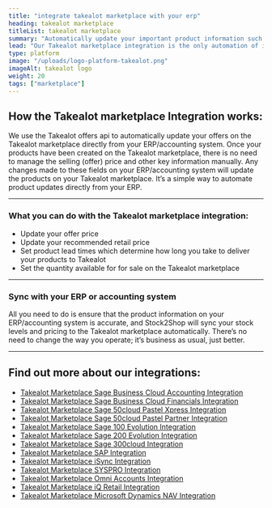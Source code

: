 ```yaml
---
title: "integrate takealot marketplace with your erp"
heading: takealot marketplace
titleList: takealot marketplace
summary: "Automatically update your important product information such as pricing, stock levels and delivery lead times on the Takealot marketplace."
lead: "Our Takealot marketplace integration is the only automation of its kind, giving you the ability to manage your products’ price, recommended retail price, lead time and stock availability all from your ERP/accounting system. This ensures you’ll never miss out on sales opportunities or sell a product at the incorrect price."
type: platform
image: "/uploads/logo-platform-takealot.png"
imageAlt: takealot logo
weight: 20
tags: ["marketplace"]
---
```


## How the Takealot marketplace Integration works:
We use the Takealot offers api to automatically update your offers on the Takealot marketplace directly from your ERP/accounting system. Once your products have been created on the Takealot marketplace, there is no need to manage the selling (offer) price and other key information manually. Any changes made to these fields on your ERP/accounting system will update the products on your Takealot marketplace. It’s a simple way to automate product updates directly from your ERP.

---

### What you can do with the Takealot marketplace integration:
- Update your offer price
- Update your recommended retail price
- Set product lead times which determine how long you take to deliver your products to Takealot
- Set the quantity available for for sale on the Takealot marketplace

---

### Sync with your ERP or accounting system
All you need to do is ensure that the product information on your ERP/accounting system is accurate, and Stock2Shop will sync your stock levels and pricing to the Takealot marketplace automatically. There’s no need to change the way you operate; it’s business as usual, just better.

---

## Find out more about our integrations:

- [Takealot Marketplace Sage Business Cloud Accounting Integration](https://www.stock2shop.com/integrations/takealot-marketplace-sage-accounting-integration-2/ "Takealot Marketplace Sage Business Cloud Accounting (formerly Sage One) Integration")
- [Takealot Marketplace Sage Business Cloud Financials Integration](https://www.stock2shop.com/takealot-marketplace-sage-financials-integration/ "Takealot Marketplace Sage Business Cloud Financials (formerly Sage live) Integration")
- [Takealot Marketplace Sage 50cloud Pastel Xpress Integration](https://www.stock2shop.com/sage-50cloud-pastel-xpress-takealot-marketplace-integration/ "Takealot Marketplace Sage 50cloud Pastel Xpress Integration")
- [Takealot Marketplace Sage 50cloud Pastel Partner Integration](https://www.stock2shop.com/takealot-marketplace-sage-pastel-partner-integration/ "Takealot Marketplace Sage 50cloud Pastel Partner Integration")
- [Takealot Marketplace Sage 100 Evolution Integration](https://www.stock2shop.com/integrations/takealot-marketplace-sage-evolution-integration/ "Takealot Marketplace Sage 100 Evolution Integration")
- [Takealot Marketplace Sage 200 Evolution Integration](https://www.stock2shop.com/integrations/sage-200-evolution-takealot-marketplace-integration/ "Takealot Marketplace Sage 200 Evolution Integration")
- [Takealot Marketplace Sage 300cloud Integration](https://www.stock2shop.com/integrations/sage-300cloud-takealot-marketplace-integration/ "Takealot Marketplace Sage 300 Evolution Integration")
- [Takealot Marketplace SAP Integration](https://www.stock2shop.com/integrations/takealot-marketplace-sap-integration/ "Takealot Marketplace SAP Integration")
- [Takealot Marketplace iSync Integration](https://www.stock2shop.com/integrations/takealot-marketplace-isync-integration/ "Takealot Marketplace iSync Integration")
- [Takealot Marketplace SYSPRO Integration](https://www.stock2shop.com/integrations/takealot-marketplace-syspro-integration/ "Takealot Marketplace SYSPRO Integration")
- [Takealot Marketplace Omni Accounts Integration](https://www.stock2shop.com/integrations/takealot-marketplace-omni-accounts-integration/ "Takealot Marketplace Omni Accounts Integration")
- [Takealot Marketplace iQ Retail Integration](/integrations/takealot-marketplace-iq-retail-integration/ "Takealot Marketplace iQ Retail Integration")
- [Takealot Marketplace Microsoft Dynamics NAV Integration](/integrations/takealot-marketplace-ms-navision-integration/ "Takealot Marketplace Microsoft Dynamics NAV Integration")
